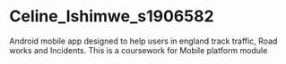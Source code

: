 # Celine_Ishimwe_s1906582
Android mobile app designed to help users in england track traffic, Road works and Incidents. This is a coursework for Mobile platform module
